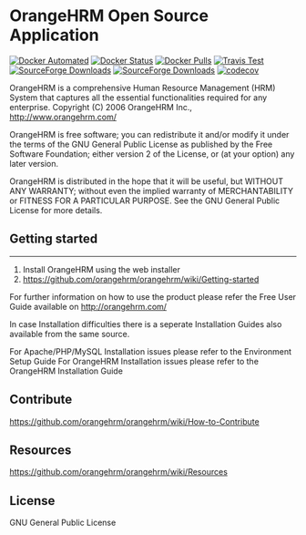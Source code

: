 # OrangeHRM Open Source Application

[![Docker Automated](https://img.shields.io/docker/automated/orangehrm/orangehrm.svg)](https://hub.docker.com/r/orangehrm/orangehrm/) [![Docker Status](https://img.shields.io/docker/build/orangehrm/orangehrm.svg)](https://hub.docker.com/r/orangehrm/orangehrm/) [![Docker Pulls](https://img.shields.io/docker/pulls/orangehrm/orangehrm.svg)](https://hub.docker.com/r/orangehrm/orangehrm)  [![Travis Test](https://img.shields.io/travis/orangehrm/orangehrm/master.svg)](https://travis-ci.org/orangehrm/orangehrm)  [![SourceForge Downloads](https://img.shields.io/sourceforge/dm/orangehrm.svg)](https://sourceforge.net/projects/orangehrm/) [![SourceForge Downloads](https://img.shields.io/sourceforge/dt/orangehrm.svg)](https://sourceforge.net/projects/orangehrm/) [![codecov](https://codecov.io/gh/orangehrm/orangehrm/branch/master/graph/badge.svg)](https://codecov.io/gh/orangehrm/orangehrm)

OrangeHRM is a comprehensive Human Resource Management (HRM) System that captures 
all the essential functionalities required for any enterprise. 
Copyright (C) 2006 OrangeHRM Inc., http://www.orangehrm.com/

OrangeHRM is free software; you can redistribute it and/or modify it under the terms of
the GNU General Public License as published by the Free Software Foundation; either
version 2 of the License, or (at your option) any later version.

OrangeHRM is distributed in the hope that it will be useful, but WITHOUT ANY WARRANTY; 
without even the implied warranty of MERCHANTABILITY or FITNESS FOR A PARTICULAR PURPOSE. 
See the GNU General Public License for more details.

## Getting started
----------
1. Install OrangeHRM using the web installer
2. https://github.com/orangehrm/orangehrm/wiki/Getting-started

For further information on how to use the product please refer the Free User Guide 
available on http://orangehrm.com/

In case Installation difficulties there is a seperate Installation Guides also 
available from the same source. 

For Apache/PHP/MySQL Installation issues please refer to the Environment Setup Guide
For OrangeHRM Installation issues please refer to the OrangeHRM Installation Guide

## Contribute

https://github.com/orangehrm/orangehrm/wiki/How-to-Contribute

## Resources

https://github.com/orangehrm/orangehrm/wiki/Resources

## License 

GNU General Public License
